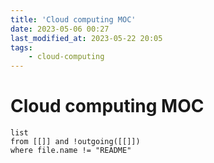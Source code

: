 ```yaml
---
title: 'Cloud computing MOC'
date: 2023-05-06 00:27
last_modified_at: 2023-05-22 20:05
tags:
    - cloud-computing
---
```


# Cloud computing MOC

```dataview
list
from [[]] and !outgoing([[]])
where file.name != "README"
```
